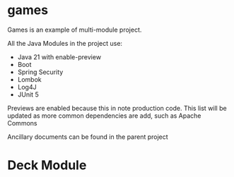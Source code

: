 # games

Games is an example of multi-module project.


All the Java Modules in the project use:

- Java 21 with enable-preview
- Boot
- Spring Security
- Lombok
- Log4J
- JUnit 5

Previews are enabled because this in note production code. 
This list will be updated as more common dependencies are add, 
such as Apache Commons

Ancillary documents can be found in the parent project

# Deck Module 

